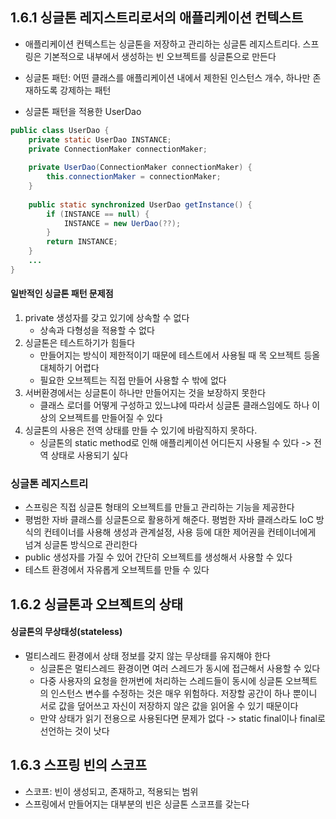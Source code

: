 ## 1.6.1 싱글톤 레지스트리로서의 애플리케이션 컨텍스트
- 애플리케이션 컨텍스트는 싱글톤을 저장하고 관리하는 싱글톤 레지스트리다. 스프링은 기본적으로 내부에서 생성하는 빈 오브젝트를 싱글톤으로 만든다
- 싱글톤 패턴: 어떤 클래스를 애플리케이션 내에서 제한된 인스턴스 개수, 하나만 존재하도록 강제하는 패턴

- 싱글톤 패턴을 적용한 UserDao
```java
public class UserDao {
    private static UserDao INSTANCE;
    private ConnectionMaker connectionMaker;
    
    private UserDao(ConnectionMaker connectionMaker) {
        this.connectionMaker = connectionMaker;
    }
    
    public static synchronized UserDao getInstance() {
        if (INSTANCE == null) {
            INSTANCE = new UerDao(??);
        }
        return INSTANCE;
    }
    ...
}
```

#### 일반적인 싱글톤 패턴 문제점
1. private 생성자를 갖고 있기에 상속할 수 없다
	- 상속과 다형성을 적용할 수 없다
2. 싱글톤은 테스트하기가 힘들다
	- 만들어지는 방식이 제한적이기 때문에 테스트에서 사용될 때 목 오브젝트 등올 대체하기 어렵다
	- 필요한 오브젝트는 직접 만들어 사용할 수 밖에 없다
3. 서버환경에서는 싱글톤이 하나만 만들어지는 것을 보장하지 못한다
	- 클래스 로더를 어떻게 구성하고 있느냐에 따라서 싱글톤 클래스임에도 하나 이상의 오브젝트를 만들어질 수 있다
4. 싱글톤의 사용은 전역 상태를 만들 수 있기에 바람직하지 못하다.
	- 싱글톤의 static method로 인해 애플리케이션 어디든지 사용될 수 있다 -> 전역 상태로 사용되기 싶다

### 싱글톤 레지스트리
- 스프링은 직접 싱글톤 형태의 오브젝트를 만들고 관리하는 기능을 제공한다
- 평범한 자바 클래스를 싱글톤으로 활용하게 해준다. 평범한 자바 클래스라도 IoC 방식의 컨테이너를 사용해 생성과 관계설정, 사용 등에 대한 제어권을 컨테이너에게 넘겨 싱글톤 방식으로 관리한다
- public 생성자를 가질 수 있어 간단히 오브젝트를 생성해서 사용할 수 있다
- 테스트 환경에서 자유롭게 오브젝트를 만들 수 있다

## 1.6.2 싱글톤과 오브젝트의 상태
#### 싱글톤의 무상태성(stateless)
- 멀티스레드 환경에서 상태 정보를 갖지 않는 무상태를 유지해야 한다
	- 싱글톤은 멀티스레드 환경이면 여러 스레드가 동시에 접근해서 사용할 수 있다
	- 다중 사용자의 요청을 한꺼번에 처리하는 스레드들이 동시에 싱글톤 오브젝트의 인스턴스 변수를 수정하는 것은 매우 위험하다. 저장할 공간이 하나 뿐이니 서로 값을 덮어쓰고 자신이 저장하지 않은 값을 읽어올 수 있기 때문이다
	- 만약 상태가 읽기 전용으로 사용된다면 문제가 없다 -> static final이나 final로 선언하는 것이 낫다

## 1.6.3 스프링 빈의 스코프
- 스코프: 빈이 생성되고, 존재하고, 적용되는 범위
- 스프링에서 만들어지는 대부분의 빈은 싱글톤 스코프를 갖는다